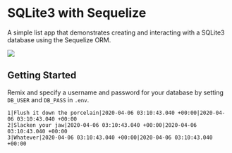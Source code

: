 # SQLite3 with Sequelize
A simple list app that demonstrates creating and interacting with a SQLite3 database using the Sequelize ORM.

![](https://cdn.glitch.com/5dd56de5-79af-444e-a17e-bd60230962eb%2FsqliteDBGIF.gif)

## Getting Started
Remix and specify a username and password for your database by setting `DB_USER` and `DB_PASS` in `.env`.


```
1|Flush it down the porcelain|2020-04-06 03:10:43.040 +00:00|2020-04-06 03:10:43.040 +00:00
2|Slacken your jaw|2020-04-06 03:10:43.040 +00:00|2020-04-06 03:10:43.040 +00:00
3|Whatever|2020-04-06 03:10:43.040 +00:00|2020-04-06 03:10:43.040 +00:00
```

